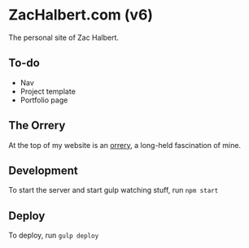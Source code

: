 # ZacHalbert.com (v6)

The personal site of Zac Halbert.

## To-do

* Nav
* Project template
* Portfolio page

## The Orrery

At the top of my website is an [orrery](http://en.wikipedia.org/wiki/Orrery), a long-held fascination of mine.

## Development

To start the server and start gulp watching stuff, run `npm start`

## Deploy

To deploy, run `gulp deploy`